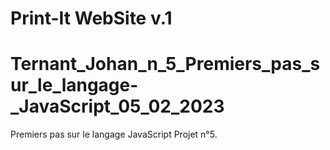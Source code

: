 # Print-It WebSite v.1
# Ternant_Johan_n_5_Premiers_pas_sur_le_langage-_JavaScript_05_02_2023
Premiers pas sur le langage JavaScript Projet n°5.

